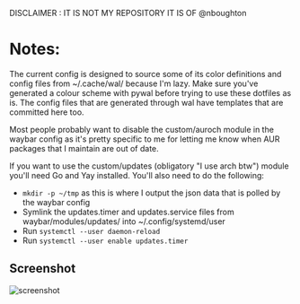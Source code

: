 DISCLAIMER : IT IS NOT MY REPOSITORY IT IS OF @nboughton



# Notes:
The current config is designed to source some of its color definitions and config files from ~/.cache/wal/ because I'm lazy. Make sure you've generated a colour scheme with pywal before trying to use these dotfiles as is. The config files that are generated through wal have templates that are committed here too.

Most people probably want to disable the custom/auroch module in the waybar config as it's pretty specific to me for letting me know when AUR packages that I maintain are out of date.

If you want to use the custom/updates (obligatory "I use arch btw") module you'll need Go and Yay installed. You'll also need to do the following:

* ````mkdir -p ~/tmp```` as this is where I output the json data that is polled by the waybar config
* Symlink the updates.timer and updates.service files from waybar/modules/updates/ into ~/.config/systemd/user
* Run ````systemctl --user daemon-reload````
* Run ````systemctl --user enable updates.timer````

## Screenshot

![screenshot](/screenshot.png)
